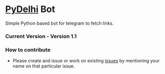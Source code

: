 # [PyDelhi](https://pydelhi.org) Bot
Simple Python based bot for telegram to fetch links.

### Current Version - Version 1.1

### How to contribute

* Please create and issue or work on existing [issues](https://github.com/realslimshanky/PyDelhi-Bot/issues) by mentioning your name on that particular issue.
